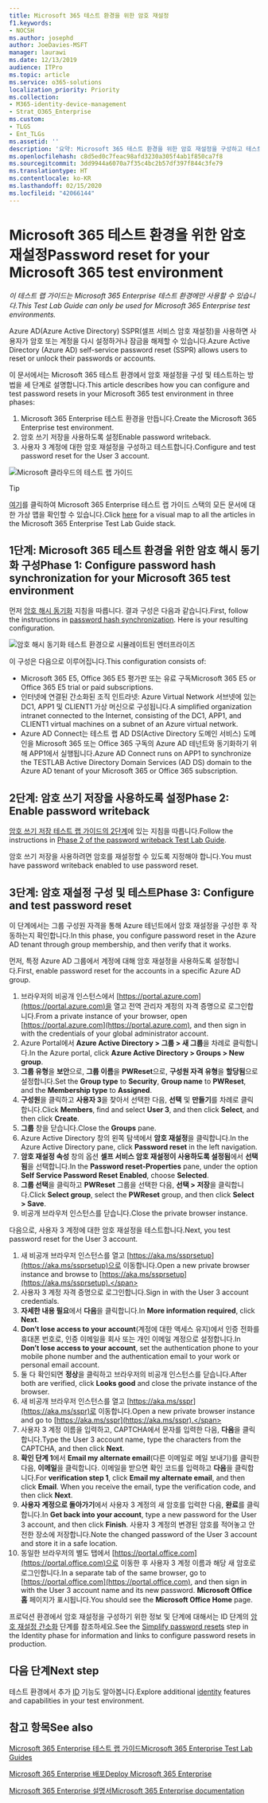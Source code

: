 ```yaml
---
title: Microsoft 365 테스트 환경을 위한 암호 재설정
f1.keywords:
- NOCSH
ms.author: josephd
author: JoeDavies-MSFT
manager: laurawi
ms.date: 12/13/2019
audience: ITPro
ms.topic: article
ms.service: o365-solutions
localization_priority: Priority
ms.collection:
- M365-identity-device-management
- Strat_O365_Enterprise
ms.custom:
- TLGS
- Ent_TLGs
ms.assetid: ''
description: '요약: Microsoft 365 테스트 환경을 위한 암호 재설정을 구성하고 테스트합니다.'
ms.openlocfilehash: c8d5ed0c7feac98afd3230a305f4ab1f850ca7f8
ms.sourcegitcommit: 3dd9944a6070a7f35c4bc2b57df397f844c3fe79
ms.translationtype: HT
ms.contentlocale: ko-KR
ms.lasthandoff: 02/15/2020
ms.locfileid: "42066144"
---
```

# <a name="password-reset-for-your-microsoft-365-test-environment"></a><span data-ttu-id="ee6ee-103">Microsoft 365 테스트 환경을 위한 암호 재설정</span><span class="sxs-lookup"><span data-stu-id="ee6ee-103">Password reset for your Microsoft 365 test environment</span></span>

<span data-ttu-id="ee6ee-104">*이 테스트 랩 가이드는 Microsoft 365 Enterprise 테스트 환경에만 사용할 수 있습니다.*</span><span class="sxs-lookup"><span data-stu-id="ee6ee-104">*This Test Lab Guide can only be used for Microsoft 365 Enterprise test environments.*</span></span>

<span data-ttu-id="ee6ee-105">Azure AD(Azure Active Directory) SSPR(셀프 서비스 암호 재설정)을 사용하면 사용자가 암호 또는 계정을 다시 설정하거나 잠금을 해제할 수 있습니다.</span><span class="sxs-lookup"><span data-stu-id="ee6ee-105">Azure Active Directory (Azure AD) self-service password reset (SSPR) allows users to reset or unlock their passwords or accounts.</span></span> 

<span data-ttu-id="ee6ee-106">이 문서에서는 Microsoft 365 테스트 환경에서 암호 재설정을 구성 및 테스트하는 방법을 세 단계로 설명합니다.</span><span class="sxs-lookup"><span data-stu-id="ee6ee-106">This article describes how you can configure and test password resets in your Microsoft 365 test environment in three phases:</span></span>

1.  <span data-ttu-id="ee6ee-107">Microsoft 365 Enterprise 테스트 환경을 만듭니다.</span><span class="sxs-lookup"><span data-stu-id="ee6ee-107">Create the Microsoft 365 Enterprise test environment.</span></span>
2.  <span data-ttu-id="ee6ee-108">암호 쓰기 저장을 사용하도록 설정</span><span class="sxs-lookup"><span data-stu-id="ee6ee-108">Enable password writeback.</span></span>
3.  <span data-ttu-id="ee6ee-109">사용자 3 계정에 대한 암호 재설정을 구성하고 테스트합니다.</span><span class="sxs-lookup"><span data-stu-id="ee6ee-109">Configure and test password reset for the User 3 account.</span></span>
    
![Microsoft 클라우드의 테스트 랩 가이드](../media/m365-enterprise-test-lab-guides/cloud-tlg-icon.png) 
    
> [!TIP]
> <span data-ttu-id="ee6ee-111">[여기](../media/m365-enterprise-test-lab-guides/Microsoft365EnterpriseTLGStack.pdf)를 클릭하여 Microsoft 365 Enterprise 테스트 랩 가이드 스택의 모든 문서에 대한 가상 맵을 확인할 수 있습니다.</span><span class="sxs-lookup"><span data-stu-id="ee6ee-111">Click [here](../media/m365-enterprise-test-lab-guides/Microsoft365EnterpriseTLGStack.pdf) for a visual map to all the articles in the Microsoft 365 Enterprise Test Lab Guide stack.</span></span>

## <a name="phase-1-configure-password-hash-synchronization-for-your-microsoft-365-test-environment"></a><span data-ttu-id="ee6ee-112">1단계: Microsoft 365 테스트 환경을 위한 암호 해시 동기화 구성</span><span class="sxs-lookup"><span data-stu-id="ee6ee-112">Phase 1: Configure password hash synchronization for your Microsoft 365 test environment</span></span>

<span data-ttu-id="ee6ee-p101">먼저 [암호 해시 동기화](password-hash-sync-m365-ent-test-environment.md) 지침을 따릅니다. 결과 구성은 다음과 같습니다.</span><span class="sxs-lookup"><span data-stu-id="ee6ee-p101">First, follow the instructions in [password hash synchronization](password-hash-sync-m365-ent-test-environment.md). Here is your resulting configuration.</span></span>
  
![암호 해시 동기화 테스트 환경으로 시뮬레이트된 엔터프라이즈](../media/pass-through-auth-m365-ent-test-environment/Phase1.png)
  
<span data-ttu-id="ee6ee-116">이 구성은 다음으로 이루어집니다.</span><span class="sxs-lookup"><span data-stu-id="ee6ee-116">This configuration consists of:</span></span> 
  
- <span data-ttu-id="ee6ee-117">Microsoft 365 E5, Office 365 E5 평가판 또는 유료 구독</span><span class="sxs-lookup"><span data-stu-id="ee6ee-117">Microsoft 365 E5 or Office 365 E5 trial or paid subscriptions.</span></span>
- <span data-ttu-id="ee6ee-118">인터넷에 연결된 간소화된 조직 인트라넷: Azure Virtual Network 서브넷에 있는 DC1, APP1 및 CLIENT1 가상 머신으로 구성됩니다.</span><span class="sxs-lookup"><span data-stu-id="ee6ee-118">A simplified organization intranet connected to the Internet, consisting of the DC1, APP1, and CLIENT1 virtual machines on a subnet of an Azure virtual network.</span></span> 
- <span data-ttu-id="ee6ee-119">Azure AD Connect는 테스트 랩 AD DS(Active Directory 도메인 서비스) 도메인을 Microsoft 365 또는 Office 365 구독의 Azure AD 테넌트와 동기화하기 위해 APP1에서 실행됩니다.</span><span class="sxs-lookup"><span data-stu-id="ee6ee-119">Azure AD Connect runs on APP1 to synchronize the TESTLAB Active Directory Domain Services (AD DS) domain to the Azure AD tenant of your Microsoft 365 or Office 365 subscription.</span></span>

## <a name="phase-2-enable-password-writeback"></a><span data-ttu-id="ee6ee-120">2단계: 암호 쓰기 저장을 사용하도록 설정</span><span class="sxs-lookup"><span data-stu-id="ee6ee-120">Phase 2: Enable password writeback</span></span>

<span data-ttu-id="ee6ee-121">[암호 쓰기 저장 테스트 랩 가이드의 2단계](password-writeback-m365-ent-test-environment.md#phase-2-enable-password-writeback-for-the-testlab-ad-ds-domain)에 있는 지침을 따릅니다.</span><span class="sxs-lookup"><span data-stu-id="ee6ee-121">Follow the instructions in [Phase 2 of the password writeback Test Lab Guide](password-writeback-m365-ent-test-environment.md#phase-2-enable-password-writeback-for-the-testlab-ad-ds-domain).</span></span>

<span data-ttu-id="ee6ee-122">암호 쓰기 저장을 사용하려면 암호를 재설정할 수 있도록 지정해야 합니다.</span><span class="sxs-lookup"><span data-stu-id="ee6ee-122">You must have password writeback enabled to use password reset.</span></span>
  
## <a name="phase-3-configure-and-test-password-reset"></a><span data-ttu-id="ee6ee-123">3단계: 암호 재설정 구성 및 테스트</span><span class="sxs-lookup"><span data-stu-id="ee6ee-123">Phase 3: Configure and test password reset</span></span>

<span data-ttu-id="ee6ee-124">이 단계에서는 그룹 구성원 자격을 통해 Azure 테넌트에서 암호 재설정을 구성한 후 작동하는지 확인합니다.</span><span class="sxs-lookup"><span data-stu-id="ee6ee-124">In this phase, you configure password reset in the Azure AD tenant through group membership, and then verify that it works.</span></span>

<span data-ttu-id="ee6ee-125">먼저, 특정 Azure AD 그룹에서 계정에 대해 암호 재설정을 사용하도록 설정합니다.</span><span class="sxs-lookup"><span data-stu-id="ee6ee-125">First, enable password reset for the accounts in a specific Azure AD group.</span></span>

1. <span data-ttu-id="ee6ee-126">브라우저의 비공개 인스턴스에서 [https://portal.azure.com](https://portal.azure.com)을 열고 전역 관리자 계정의 자격 증명으로 로그인합니다.</span><span class="sxs-lookup"><span data-stu-id="ee6ee-126">From a private instance of your browser, open [https://portal.azure.com](https://portal.azure.com), and then sign in with the credentials of your global administrator account.</span></span>
2. <span data-ttu-id="ee6ee-127">Azure Portal에서 **Azure Active Directory > 그룹 > 새 그룹**을 차례로 클릭합니다.</span><span class="sxs-lookup"><span data-stu-id="ee6ee-127">In the Azure portal, click **Azure Active Directory > Groups > New group**.</span></span>
3. <span data-ttu-id="ee6ee-128">**그룹 유형**을 **보안**으로, **그룹 이름**을 **PWReset**으로, **구성원 자격 유형**을 **할당됨**으로 설정합니다.</span><span class="sxs-lookup"><span data-stu-id="ee6ee-128">Set the **Group type** to **Security**, **Group name** to **PWReset**, and the **Membership type** to **Assigned**.</span></span> 
4. <span data-ttu-id="ee6ee-129">**구성원**을 클릭하고 **사용자 3**을 찾아서 선택한 다음, **선택** 및 **만들기**를 차례로 클릭합니다.</span><span class="sxs-lookup"><span data-stu-id="ee6ee-129">Click **Members**, find and select **User 3**, and then click **Select**, and then click **Create**.</span></span>
5. <span data-ttu-id="ee6ee-130">**그룹** 창을 닫습니다.</span><span class="sxs-lookup"><span data-stu-id="ee6ee-130">Close the **Groups** pane.</span></span>
6. <span data-ttu-id="ee6ee-131">Azure Active Directory 창의 왼쪽 탐색에서 **암호 재설정**을 클릭합니다.</span><span class="sxs-lookup"><span data-stu-id="ee6ee-131">In the Azure Active Directory pane, click **Password reset** in the left navigation.</span></span>
7. <span data-ttu-id="ee6ee-132">**암호 재설정 속성** 창의 옵션 **셀프 서비스 암호 재설정이 사용하도록 설정됨**에서 **선택됨**을 선택합니다.</span><span class="sxs-lookup"><span data-stu-id="ee6ee-132">In the **Password reset-Properties** pane, under the option **Self Service Password Reset Enabled**, choose **Selected**.</span></span>
8. <span data-ttu-id="ee6ee-133">**그룹 선택**을 클릭하고 **PWReset** 그룹을 선택한 다음, **선택 > 저장**을 클릭합니다.</span><span class="sxs-lookup"><span data-stu-id="ee6ee-133">Click **Select group**, select the **PWReset** group, and then click **Select > Save**.</span></span>
9. <span data-ttu-id="ee6ee-134">비공개 브라우저 인스턴스를 닫습니다.</span><span class="sxs-lookup"><span data-stu-id="ee6ee-134">Close the private browser instance.</span></span>

<span data-ttu-id="ee6ee-135">다음으로, 사용자 3 계정에 대한 암호 재설정을 테스트합니다.</span><span class="sxs-lookup"><span data-stu-id="ee6ee-135">Next, you test password reset for the User 3 account.</span></span>

1. <span data-ttu-id="ee6ee-136">새 비공개 브라우저 인스턴스를 열고 [https://aka.ms/ssprsetup](https://aka.ms/ssprsetup)으로 이동합니다.</span><span class="sxs-lookup"><span data-stu-id="ee6ee-136">Open a new private browser instance and browse to [https://aka.ms/ssprsetup](https://aka.ms/ssprsetup).</span></span>
2. <span data-ttu-id="ee6ee-137">사용자 3 계정 자격 증명으로 로그인합니다.</span><span class="sxs-lookup"><span data-stu-id="ee6ee-137">Sign in with the User 3 account credentials.</span></span>
3. <span data-ttu-id="ee6ee-138">**자세한 내용 필요**에서 **다음**을 클릭합니다.</span><span class="sxs-lookup"><span data-stu-id="ee6ee-138">In **More information required**, click **Next**.</span></span> 
5. <span data-ttu-id="ee6ee-139">**Don’t lose access to your account**(계정에 대한 액세스 유지)에서 인증 전화를 휴대폰 번호로, 인증 이메일을 회사 또는 개인 이메일 계정으로 설정합니다.</span><span class="sxs-lookup"><span data-stu-id="ee6ee-139">In **Don’t lose access to your account**, set the authentication phone to your mobile phone number and the authentication email to your work or personal email account.</span></span>
7. <span data-ttu-id="ee6ee-140">둘 다 확인되면 **정상**을 클릭하고 브라우저의 비공개 인스턴스를 닫습니다.</span><span class="sxs-lookup"><span data-stu-id="ee6ee-140">After both are verified, click **Looks good** and close the private instance of the browser.</span></span>
8. <span data-ttu-id="ee6ee-141">새 비공개 브라우저 인스턴스를 열고 [https://aka.ms/sspr](https://aka.ms/sspr)로 이동합니다.</span><span class="sxs-lookup"><span data-stu-id="ee6ee-141">Open a new private browser instance and go to [https://aka.ms/sspr](https://aka.ms/sspr).</span></span>
9. <span data-ttu-id="ee6ee-142">사용자 3 계정 이름을 입력하고, CAPTCHA에서 문자를 입력한 다음, **다음**을 클릭합니다.</span><span class="sxs-lookup"><span data-stu-id="ee6ee-142">Type the User 3 account name, type the characters from the CAPTCHA, and then click **Next**.</span></span>
10. <span data-ttu-id="ee6ee-p102">**확인 단계 1**에서 **Email my alternate email**(다른 이메일로 메일 보내기)를 클릭한 다음, **이메일**을 클릭합니다. 이메일을 받으면 확인 코드를 입력하고 **다음**을 클릭합니다.</span><span class="sxs-lookup"><span data-stu-id="ee6ee-p102">For **verification step 1**, click **Email my alternate email**, and then click **Email**. When you receive the email, type the verification code, and then click **Next**.</span></span>
11. <span data-ttu-id="ee6ee-145">**사용자 계정으로 돌아가기**에서 사용자 3 계정의 새 암호를 입력한 다음, **완료**를 클릭합니다.</span><span class="sxs-lookup"><span data-stu-id="ee6ee-145">In **Get back into your account**, type a new password for the User 3 account, and then click **Finish**.</span></span> <span data-ttu-id="ee6ee-146">사용자 3 계정의 변경된 암호를 적어놓고 안전한 장소에 저장합니다.</span><span class="sxs-lookup"><span data-stu-id="ee6ee-146">Note the changed password of the User 3 account and store it in a safe location.</span></span>
12. <span data-ttu-id="ee6ee-147">동일한 브라우저의 별도 탭에서 [https://portal.office.com](https://portal.office.com)으로 이동한 후 사용자 3 계정 이름과 해당 새 암호로 로그인합니다.</span><span class="sxs-lookup"><span data-stu-id="ee6ee-147">In a separate tab of the same browser, go to [https://portal.office.com](https://portal.office.com), and then sign in with the User 3 account name and its new password.</span></span> <span data-ttu-id="ee6ee-148">**Microsoft Office 홈** 페이지가 표시됩니다.</span><span class="sxs-lookup"><span data-stu-id="ee6ee-148">You should see the **Microsoft Office Home** page.</span></span>

<span data-ttu-id="ee6ee-149">프로덕션 환경에서 암호 재설정을 구성하기 위한 정보 및 단계에 대해서는 ID 단계의 [암호 재설정 간소화](identity-secure-your-passwords.md#identity-pw-reset) 단계를 참조하세요.</span><span class="sxs-lookup"><span data-stu-id="ee6ee-149">See the [Simplify password resets](identity-secure-your-passwords.md#identity-pw-reset) step in the Identity phase for information and links to configure password resets in production.</span></span>

## <a name="next-step"></a><span data-ttu-id="ee6ee-150">다음 단계</span><span class="sxs-lookup"><span data-stu-id="ee6ee-150">Next step</span></span>

<span data-ttu-id="ee6ee-151">테스트 환경에서 추가 [ID](m365-enterprise-test-lab-guides.md#identity) 기능도 알아봅니다.</span><span class="sxs-lookup"><span data-stu-id="ee6ee-151">Explore additional [identity](m365-enterprise-test-lab-guides.md#identity) features and capabilities in your test environment.</span></span>

## <a name="see-also"></a><span data-ttu-id="ee6ee-152">참고 항목</span><span class="sxs-lookup"><span data-stu-id="ee6ee-152">See also</span></span>

[<span data-ttu-id="ee6ee-153">Microsoft 365 Enterprise 테스트 랩 가이드</span><span class="sxs-lookup"><span data-stu-id="ee6ee-153">Microsoft 365 Enterprise Test Lab Guides</span></span>](m365-enterprise-test-lab-guides.md)

[<span data-ttu-id="ee6ee-154">Microsoft 365 Enterprise 배포</span><span class="sxs-lookup"><span data-stu-id="ee6ee-154">Deploy Microsoft 365 Enterprise</span></span>](deploy-microsoft-365-enterprise.md)

[<span data-ttu-id="ee6ee-155">Microsoft 365 Enterprise 설명서</span><span class="sxs-lookup"><span data-stu-id="ee6ee-155">Microsoft 365 Enterprise documentation</span></span>](https://docs.microsoft.com/microsoft-365-enterprise/)
